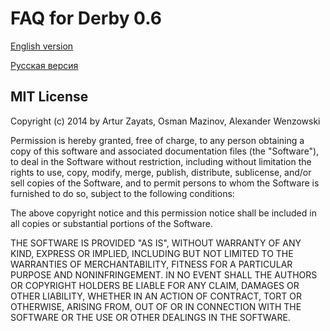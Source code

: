 FAQ for Derby 0.6
=================

[English version](https://github.com/derbyparty/derby-faq/tree/master/en)

[Русская версия](https://github.com/derbyparty/derby-faq/tree/master/ru)

## MIT License
Copyright (c) 2014 by Artur Zayats, Osman Mazinov, Alexander Wenzowski

Permission is hereby granted, free of charge, to any person obtaining a copy
of this software and associated documentation files (the "Software"), to deal
in the Software without restriction, including without limitation the rights
to use, copy, modify, merge, publish, distribute, sublicense, and/or sell
copies of the Software, and to permit persons to whom the Software is
furnished to do so, subject to the following conditions:

The above copyright notice and this permission notice shall be included in
all copies or substantial portions of the Software.

THE SOFTWARE IS PROVIDED "AS IS", WITHOUT WARRANTY OF ANY KIND, EXPRESS OR
IMPLIED, INCLUDING BUT NOT LIMITED TO THE WARRANTIES OF MERCHANTABILITY,
FITNESS FOR A PARTICULAR PURPOSE AND NONINFRINGEMENT. IN NO EVENT SHALL THE
AUTHORS OR COPYRIGHT HOLDERS BE LIABLE FOR ANY CLAIM, DAMAGES OR OTHER
LIABILITY, WHETHER IN AN ACTION OF CONTRACT, TORT OR OTHERWISE, ARISING FROM,
OUT OF OR IN CONNECTION WITH THE SOFTWARE OR THE USE OR OTHER DEALINGS IN
THE SOFTWARE.
